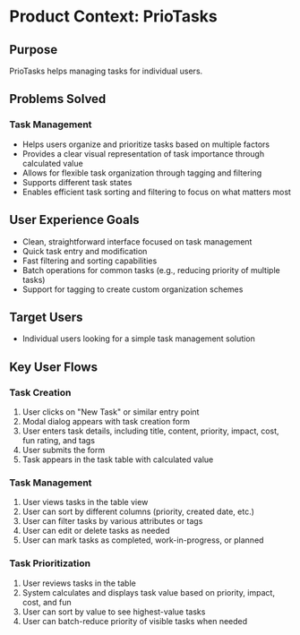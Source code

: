 # Product Context: PrioTasks

## Purpose
PrioTasks helps managing tasks for individual users. 

## Problems Solved

### Task Management
- Helps users organize and prioritize tasks based on multiple factors
- Provides a clear visual representation of task importance through calculated value
- Allows for flexible task organization through tagging and filtering
- Supports different task states
- Enables efficient task sorting and filtering to focus on what matters most

## User Experience Goals
- Clean, straightforward interface focused on task management
- Quick task entry and modification
- Fast filtering and sorting capabilities
- Batch operations for common tasks (e.g., reducing priority of multiple tasks)
- Support for tagging to create custom organization schemes

## Target Users
- Individual users looking for a simple task management solution

## Key User Flows

### Task Creation
1. User clicks on "New Task" or similar entry point
2. Modal dialog appears with task creation form
3. User enters task details, including title, content, priority, impact, cost, fun rating, and tags
4. User submits the form
5. Task appears in the task table with calculated value

### Task Management
1. User views tasks in the table view
2. User can sort by different columns (priority, created date, etc.)
3. User can filter tasks by various attributes or tags
4. User can edit or delete tasks as needed
5. User can mark tasks as completed, work-in-progress, or planned

### Task Prioritization
1. User reviews tasks in the table
2. System calculates and displays task value based on priority, impact, cost, and fun
3. User can sort by value to see highest-value tasks
4. User can batch-reduce priority of visible tasks when needed
